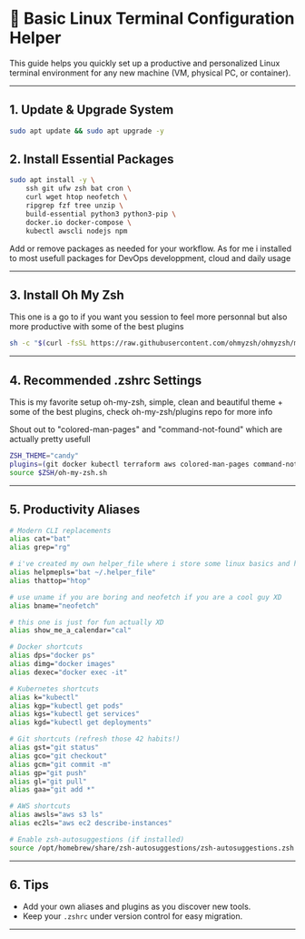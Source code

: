 # 🐧 Basic Linux Terminal Configuration Helper

This guide helps you quickly set up a productive and personalized Linux terminal environment for any new machine (VM, physical PC, or container).

---

## 1. Update & Upgrade System

```sh
sudo apt update && sudo apt upgrade -y
```

## 2. Install Essential Packages

```sh
sudo apt install -y \
	ssh git ufw zsh bat cron \
	curl wget htop neofetch \
	ripgrep fzf tree unzip \
	build-essential python3 python3-pip \
	docker.io docker-compose \
	kubectl awscli nodejs npm
```

Add or remove packages as needed for your workflow. As for me i installed to most usefull packages for DevOps developpment, cloud and daily usage

---

## 3. Install Oh My Zsh

This one is a go to if you want you session to feel more personnal but also more productive with some of the best plugins

```sh
sh -c "$(curl -fsSL https://raw.githubusercontent.com/ohmyzsh/ohmyzsh/master/tools/install.sh)"
```

---

## 4. Recommended .zshrc Settings

This is my favorite setup oh-my-zsh, simple, clean and beautiful theme + some of the best plugins, check oh-my-zsh/plugins repo for more info 

Shout out to "colored-man-pages" and "command-not-found" which are actually pretty usefull

```zsh
ZSH_THEME="candy"
plugins=(git docker kubectl terraform aws colored-man-pages command-not-found copypath copyfile cp genpass web-search node npm nvm)
source $ZSH/oh-my-zsh.sh
```

---

## 5. Productivity Aliases

```zsh
# Modern CLI replacements
alias cat="bat"
alias grep="rg"

# i've created my own helper_file where i store some linux basics and hints just in case i fell lost
alias helpmepls="bat ~/.helper_file"
alias thattop="htop"

# use uname if you are boring and neofetch if you are a cool guy XD
alias bname="neofetch"

# this one is just for fun actually XD
alias show_me_a_calendar="cal"

# Docker shortcuts
alias dps="docker ps"
alias dimg="docker images"
alias dexec="docker exec -it"

# Kubernetes shortcuts
alias k="kubectl"
alias kgp="kubectl get pods"
alias kgs="kubectl get services"
alias kgd="kubectl get deployments"

# Git shortcuts (refresh those 42 habits!)
alias gst="git status"
alias gco="git checkout"
alias gcm="git commit -m"
alias gp="git push"
alias gl="git pull"
alias gaa="git add *"

# AWS shortcuts
alias awsls="aws s3 ls"
alias ec2ls="aws ec2 describe-instances"

# Enable zsh-autosuggestions (if installed)
source /opt/homebrew/share/zsh-autosuggestions/zsh-autosuggestions.zsh
```

---

## 6. Tips
- Add your own aliases and plugins as you discover new tools.
- Keep your `.zshrc` under version control for easy migration.

---

